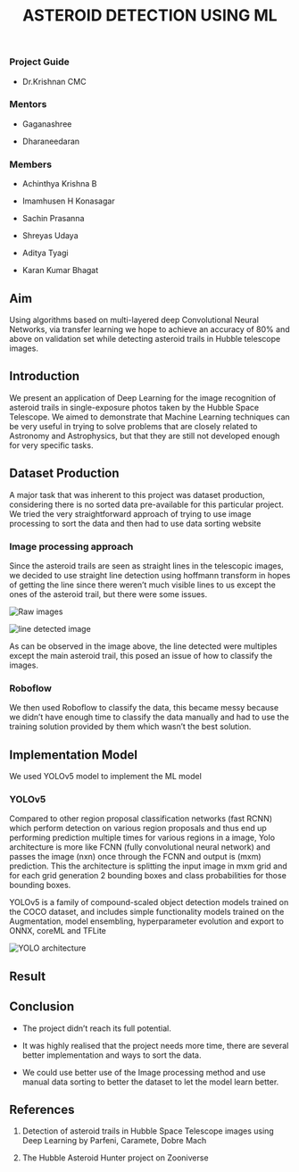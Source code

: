 ﻿---
layout: post

title: "ASTEROID DETECTION USING ML"

description: "Detection of Asteroid trails in Hubble Space Telescope images"

categories: envision

thumbnail: "filename.jpg"

year: 2022
---

### Project Guide

- Dr.Krishnan CMC

### Mentors

- Gaganashree

- Dharaneedaran

### Members

- Achinthya Krishna B

- Imamhusen H Konasagar

- Sachin Prasanna

- Shreyas Udaya

- Aditya Tyagi

- Karan Kumar Bhagat

## Aim

Using algorithms based on multi-layered deep Convolutional Neural Networks, via transfer learning we hope to achieve an accuracy of 80% and above on validation set while detecting asteroid trails in Hubble telescope images.

## Introduction

We present an application of Deep Learning for the image recognition of asteroid trails in single-exposure photos taken by the Hubble Space Telescope. We aimed to demonstrate that Machine Learning techniques can be very useful in trying to solve problems that are closely related to Astronomy and Astrophysics, but that they are still not developed enough for very specific tasks.

## Dataset Production

A major task that was inherent to this project was dataset production, considering there is no sorted data pre-available for this particular project. We tried the very straightforward approach of trying to use image processing to sort the data and then had to use data sorting website

### Image processing approach

Since the asteroid trails are seen as straight lines in the telescopic images, we decided to use straight line detection using hoffmann transform in hopes of getting the line since there weren’t much visible lines to us except the ones of the asteroid trail, but there were some issues.

![Raw images](/virtual-expo/assets/img/envision/diode/ATD-2.jpg)

![line detected image](/virtual-expo/assets/img/envision/diode/ATD-1.jpg)

As can be observed in the image above, the line detected were multiples except the main asteroid trail, this posed an issue of how to classify the images.

### Roboflow

We then used Roboflow to classify the data, this became messy because we didn’t have enough time to classify the data manually and had to use the training solution provided by them which wasn’t the best solution.

## Implementation Model

We used YOLOv5 model to implement the ML model

### YOLOv5

Compared to other region proposal classification networks (fast RCNN) which perform detection on various region proposals and thus end up performing prediction multiple times for various regions in a image, Yolo architecture is more like FCNN (fully convolutional neural network) and passes the image (nxn) once through the FCNN and output is (mxm) prediction. This the architecture is splitting the input image in mxm grid and for each grid generation 2 bounding boxes and class probabilities for those bounding boxes.

YOLOv5 is a family of compound-scaled object detection models trained on the COCO dataset, and includes simple functionality models trained on the Augmentation, model ensembling, hyperparameter evolution and export to ONNX, coreML and TFLite

![YOLO architecture](/virtual-expo/assets/img/envision/diode/ATD-3.png)

## Result

## Conclusion

- The project didn’t reach its full potential.

- It was highly realised that the project needs more time, there are several better implementation and ways to sort the data.

- We could use better use of the Image processing method and use manual data sorting to better the dataset to let the model learn better.

## References

1. Detection of asteroid trails in Hubble Space Telescope images using Deep Learning by Parfeni, Caramete, Dobre Mach

2. The Hubble Asteroid Hunter project on Zooniverse
